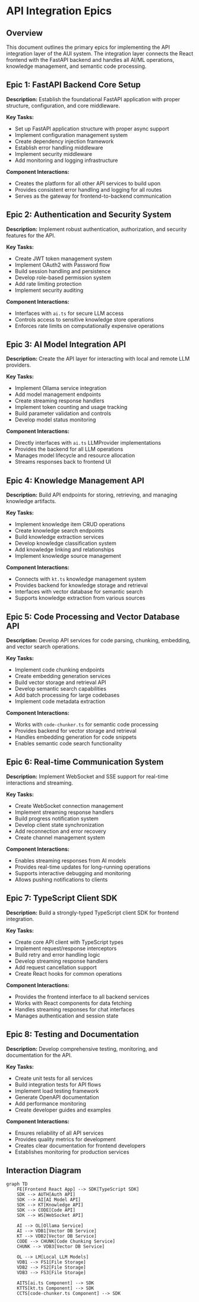 # API Integration Epics

## Overview
This document outlines the primary epics for implementing the API integration layer of the AUI system. The integration layer connects the React frontend with the FastAPI backend and handles all AI/ML operations, knowledge management, and semantic code processing.

## Epic 1: FastAPI Backend Core Setup

**Description:** Establish the foundational FastAPI application with proper structure, configuration, and core middleware.

**Key Tasks:**
- Set up FastAPI application structure with proper async support
- Implement configuration management system
- Create dependency injection framework
- Establish error handling middleware
- Implement security middleware
- Add monitoring and logging infrastructure

**Component Interactions:**
- Creates the platform for all other API services to build upon
- Provides consistent error handling and logging for all routes
- Serves as the gateway for frontend-to-backend communication

## Epic 2: Authentication and Security System

**Description:** Implement robust authentication, authorization, and security features for the API.

**Key Tasks:**
- Create JWT token management system
- Implement OAuth2 with Password flow
- Build session handling and persistence
- Develop role-based permission system
- Add rate limiting protection
- Implement security auditing

**Component Interactions:**
- Interfaces with `ai.ts` for secure LLM access
- Controls access to sensitive knowledge store operations
- Enforces rate limits on computationally expensive operations

## Epic 3: AI Model Integration API

**Description:** Create the API layer for interacting with local and remote LLM providers.

**Key Tasks:**
- Implement Ollama service integration
- Add model management endpoints
- Create streaming response handlers
- Implement token counting and usage tracking
- Build parameter validation and controls
- Develop model status monitoring

**Component Interactions:**
- Directly interfaces with `ai.ts` LLMProvider implementations
- Provides the backend for all LLM operations
- Manages model lifecycle and resource allocation
- Streams responses back to frontend UI

## Epic 4: Knowledge Management API

**Description:** Build API endpoints for storing, retrieving, and managing knowledge artifacts.

**Key Tasks:**
- Implement knowledge item CRUD operations
- Create knowledge search endpoints
- Build knowledge extraction services
- Develop knowledge classification system
- Add knowledge linking and relationships
- Implement knowledge source management

**Component Interactions:**
- Connects with `kt.ts` knowledge management system
- Provides backend for knowledge storage and retrieval
- Interfaces with vector database for semantic search
- Supports knowledge extraction from various sources

## Epic 5: Code Processing and Vector Database API

**Description:** Develop API services for code parsing, chunking, embedding, and vector search operations.

**Key Tasks:**
- Implement code chunking endpoints
- Create embedding generation services
- Build vector storage and retrieval API
- Develop semantic search capabilities
- Add batch processing for large codebases
- Implement code metadata extraction

**Component Interactions:**
- Works with `code-chunker.ts` for semantic code processing
- Provides backend for vector storage and retrieval
- Handles embedding generation for code snippets
- Enables semantic code search functionality

## Epic 6: Real-time Communication System

**Description:** Implement WebSocket and SSE support for real-time interactions and streaming.

**Key Tasks:**
- Create WebSocket connection management
- Implement streaming response handlers
- Build progress notification system
- Develop client state synchronization
- Add reconnection and error recovery
- Create channel management system

**Component Interactions:**
- Enables streaming responses from AI models
- Provides real-time updates for long-running operations
- Supports interactive debugging and monitoring
- Allows pushing notifications to clients

## Epic 7: TypeScript Client SDK

**Description:** Build a strongly-typed TypeScript client SDK for frontend integration.

**Key Tasks:**
- Create core API client with TypeScript types
- Implement request/response interceptors
- Build retry and error handling logic
- Develop streaming response handlers
- Add request cancellation support
- Create React hooks for common operations

**Component Interactions:**
- Provides the frontend interface to all backend services
- Works with React components for data fetching
- Handles streaming responses for chat interfaces
- Manages authentication and session state

## Epic 8: Testing and Documentation

**Description:** Develop comprehensive testing, monitoring, and documentation for the API.

**Key Tasks:**
- Create unit tests for all services
- Build integration tests for API flows
- Implement load testing framework
- Generate OpenAPI documentation
- Add performance monitoring
- Create developer guides and examples

**Component Interactions:**
- Ensures reliability of all API services
- Provides quality metrics for development
- Creates clear documentation for frontend developers
- Establishes monitoring for production services

## Interaction Diagram

```mermaid
graph TD
    FE[Frontend React App] --> SDK[TypeScript SDK]
    SDK --> AUTH[Auth API]
    SDK --> AI[AI Model API]
    SDK --> KT[Knowledge API]
    SDK --> CODE[Code API]
    SDK --> WS[WebSocket API]
    
    AI --> OL[Ollama Service]
    AI --> VDB1[Vector DB Service]
    KT --> VDB2[Vector DB Service]
    CODE --> CHUNK[Code Chunking Service]
    CHUNK --> VDB3[Vector DB Service]
    
    OL --> LM[Local LLM Models]
    VDB1 --> FS1[File Storage]
    VDB2 --> FS2[File Storage]
    VDB3 --> FS3[File Storage]
    
    AITS[ai.ts Component] --> SDK
    KTTS[kt.ts Component] --> SDK
    CCTS[code-chunker.ts Component] --> SDK
``` 